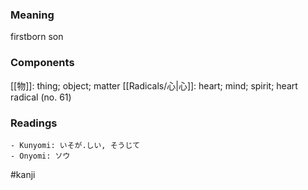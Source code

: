 ### Meaning

firstborn son

### Components

[[物]]: thing; object; matter [[Radicals/心|心]]: heart; mind; spirit; heart radical (no. 61)

### Readings

```
- Kunyomi: いそが.しい, そうじて
- Onyomi: ソウ
```

#kanji